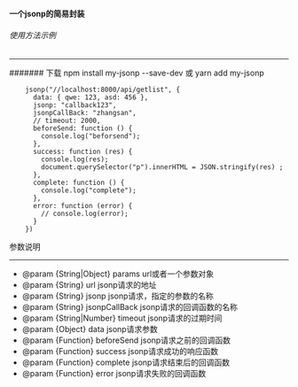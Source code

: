 #### 一个jsonp的简易封装

###### 使用方法示例
***
####### 下载
npm install my-jsonp --save-dev
或
yarn add my-jsonp
```
    jsonp("//localhost:8000/api/getlist", {
      data: { qwe: 123, asd: 456 },
      jsonp: "callback123",
      jsonpCallBack: "zhangsan",
      // timeout: 2000,
      beforeSend: function () {
        console.log("beforsend");
      },
      success: function (res) {
        console.log(res);
        document.querySelector("p").innerHTML = JSON.stringify(res) ;
      },
      complete: function () {
        console.log("complete");
      },
      error: function (error) {
        // console.log(error);
      }
    })
```
参数说明
***
 * @param {String|Object} params    url或者一个参数对象
 * @param {String} url    jsonp请求的地址
 * @param {String} jsonp    jsonp请求，指定的参数的名称
 * @param {String} jsonpCallBack    jsonp请求的回调函数的名称
 * @param {String|Number} timeout     jsonp请求的过期时间
 * @param {Object} data     jsonp请求参数
 * @param {Function} beforeSend     jsonp请求之前的回调函数
 * @param {Function} success    jsonp请求成功的响应函数
 * @param {Function} complete     jsonp请求结束后的回调函数
 * @param {Function} error    jsonp请求失败的回调函数
